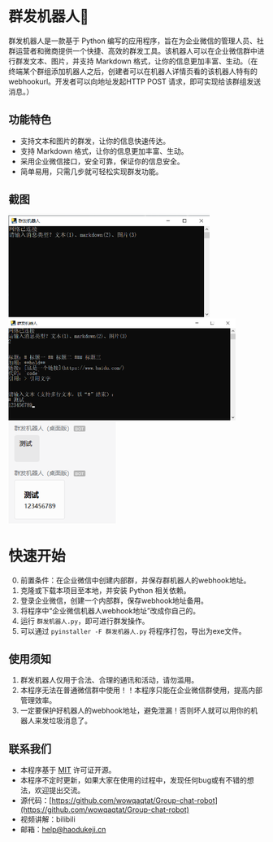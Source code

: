 # 群发机器人🤖

群发机器人是一款基于 Python 编写的应用程序，旨在为企业微信的管理人员、社群运营者和微商提供一个快捷、高效的群发工具。该机器人可以在企业微信群中进行群发文本、图片，并支持 Markdown 格式，让你的信息更加丰富、生动。（在终端某个群组添加机器人之后，创建者可以在机器人详情页看的该机器人特有的webhookurl。开发者可以向地址发起HTTP POST 请求，即可实现给该群组发送消息。）

## 功能特色

- 支持文本和图片的群发，让你的信息快速传达。
- 支持 Markdown 格式，让你的信息更加丰富、生动。
- 采用企业微信接口，安全可靠，保证你的信息安全。
- 简单易用，只需几步就可轻松实现群发功能。

## 截图

<img src="https://raw.githubusercontent.com/wowqaqtat/Group-chat-robot/main/doc/11.png" height="200px"> <img src="https://raw.githubusercontent.com/wowqaqtat/Group-chat-robot/main/doc/12.png" height="200px"> <img src="https://raw.githubusercontent.com/wowqaqtat/Group-chat-robot/main/doc/13.png" height="200px">

# 快速开始

0. 前置条件：在企业微信中创建内部群，并保存群机器人的webhook地址。
1. 克隆或下载本项目至本地，并安装  Python 相关依赖。
2. 登录企业微信，创建一个内部群，保存webhook地址备用。
3. 将程序中“企业微信机器人webhook地址”改成你自己的。
4. 运行 `群发机器人.py`，即可进行群发操作。
5. 可以通过 `pyinstaller -F 群发机器人.py` 将程序打包，导出为exe文件。

## 使用须知

1. 群发机器人仅用于合法、合理的通讯和活动，请勿滥用。
2. 本程序无法在普通微信群中使用！！本程序只能在企业微信群使用，提高内部管理效率。
3. 一定要保护好机器人的webhook地址，避免泄漏！否则坏人就可以用你的机器人来发垃圾消息了。

## 联系我们

- 本程序基于 [MIT](https://opensource.org/licenses/MIT) 许可证开源。
- 本程序不定时更新，如果大家在使用的过程中，发现任何bug或有不错的想法，欢迎提出交流。
- 源代码：[https://github.com/wowqaqtat/Group-chat-robot](https://github.com/wowqaqtat/Group-chat-robot)
- 视频讲解：bilibili
- 邮箱：[help@haodukeji.cn](mailto:help@haodukeji.cn)
